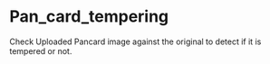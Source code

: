 # Pan_card_tempering
Check Uploaded Pancard image against the original to detect if it is tempered or not.
